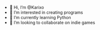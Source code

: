 - 👋 Hi, I’m @Karixo
- 👀 I’m interested in creating programs
- 🌱 I’m currently learning Python
- 💞️ I’m looking to collaborate on indie games

<!---
Karixo/Karixo is a ✨ special ✨ repository because its `README.md` (this file) appears on your GitHub profile.
You can click the Preview link to take a look at your changes.
--->
